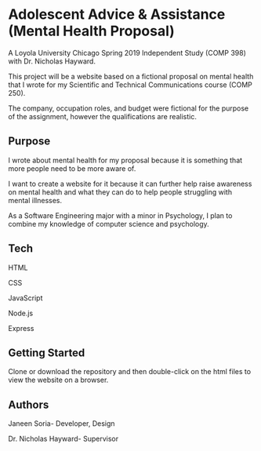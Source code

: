 # Adolescent Advice & Assistance (Mental Health Proposal)

A Loyola University Chicago Spring 2019 Independent Study (COMP 398) with Dr. Nicholas Hayward.

This project will be a website based on a fictional proposal on mental health that I wrote for my Scientific and Technical Communications course (COMP 250).

The company, occupation roles, and budget were fictional for the purpose of the assignment, however the qualifications are realistic.

## Purpose

I wrote about mental health for my proposal because it is something that more people need to be more aware of.

I want to create a website for it because it can further help raise awareness on mental health and what they can do to help people struggling with mental illnesses.

As a Software Engineering major with a minor in Psychology, I plan to combine my knowledge of computer science and psychology.

## Tech

HTML

CSS

JavaScript

Node.js

Express

## Getting Started

Clone or download the repository and then double-click on the html files to view the website on a browser.

## Authors

Janeen Soria- Developer, Design

Dr. Nicholas Hayward- Supervisor
